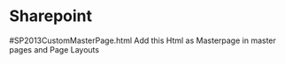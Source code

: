 # Sharepoint
#SP2013CustomMasterPage.html
Add this Html as Masterpage in master pages and Page Layouts
